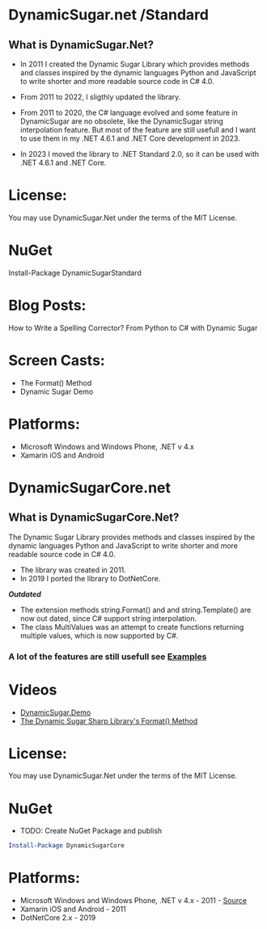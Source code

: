 DynamicSugar.net /Standard
===============

## What is DynamicSugar.Net?
* In 2011 I created the Dynamic Sugar Library which 
provides methods and classes inspired by the dynamic 
languages Python and JavaScript to write shorter and more readable source code in C# 4.0.

* From 2011 to 2022, I sligthly updated the library. 
* From 2011 to 2020, the C# language evolved and some feature in DynamicSugar are no obsolete, like
the DynamicSugar string interpolation feature. But most of the feature are still usefull and I want 
to use them in my .NET 4.6.1 and .NET Core development in 2023.

* In 2023 I moved the library to .NET Standard 2.0, so it can be used with .NET 4.6.1 and .NET Core.


# License:
You may use DynamicSugar.Net under the terms of the MIT License.
  
# NuGet
Install-Package DynamicSugarStandard

# Blog Posts:
How to Write a Spelling Corrector? From Python to C# with Dynamic Sugar 
  
# Screen Casts: 
* The Format() Method
* Dynamic Sugar Demo

# Platforms: 
* Microsoft Windows and Windows Phone, .NET v 4.x
* Xamarin iOS and Android

DynamicSugarCore.net
===============

## What is DynamicSugarCore.Net?
The Dynamic Sugar Library provides methods and classes inspired by the dynamic 
languages Python and JavaScript to write shorter and more readable source code 
in C# 4.0.

* The library was created in 2011.
* In 2019 I ported the library to DotNetCore.

***Outdated***
- The extension methods string.Format() and and string.Template() are now out dated,
since C# support string interpolation.
- The class MultiValues was an attempt to create functions returning multiple values, which is now supported by C#.

### A lot of the features are still usefull see  [Examples](http://frederictorres.blogspot.com/2014/03/dynamicsugarnet.html)

# Videos
* [DynamicSugar.Demo](https://www.youtube.com/watch?v=aUDxnU4VY2s&feature=youtu.be)
* [The Dynamic Sugar Sharp Library's Format() Method](https://www.youtube.com/watch?v=ggFEs0JyM90)


# License:
You may use DynamicSugar.Net under the terms of the MIT License.
  
# NuGet
* TODO: Create NuGet Package and publish
```powershell
Install-Package DynamicSugarCore
```


# Platforms: 
* Microsoft Windows and Windows Phone, .NET v 4.x - 2011 - [Source](https://github.com/fredericaltorres/DynamicSugarNet)
* Xamarin iOS and Android - 2011
* DotNetCore 2.x - 2019
